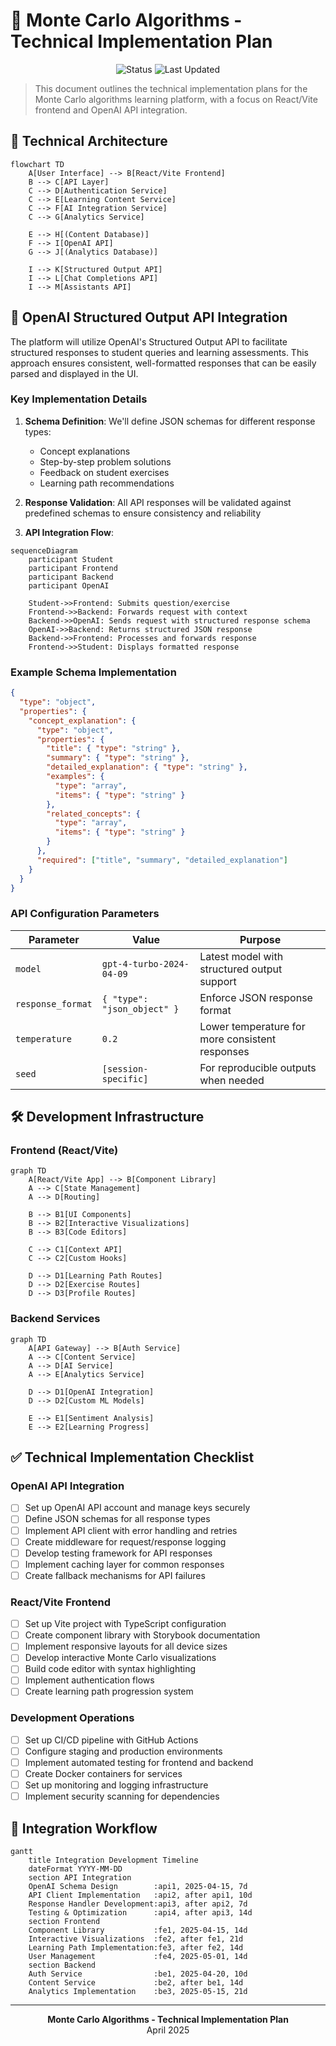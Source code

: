 # 🔧 Monte Carlo Algorithms - Technical Implementation Plan

<div align="center">

![Status](https://img.shields.io/badge/Status-Planning-yellow)
![Last Updated](https://img.shields.io/badge/Last_Updated-April_2025-green)

</div>

> This document outlines the technical implementation plans for the Monte Carlo algorithms learning platform, with a focus on React/Vite frontend and OpenAI API integration.

## 🧱 Technical Architecture

```mermaid
flowchart TD
    A[User Interface] --> B[React/Vite Frontend]
    B --> C[API Layer]
    C --> D[Authentication Service]
    C --> E[Learning Content Service]
    C --> F[AI Integration Service]
    C --> G[Analytics Service]
    
    E --> H[(Content Database)]
    F --> I[OpenAI API]
    G --> J[(Analytics Database)]
    
    I --> K[Structured Output API]
    I --> L[Chat Completions API]
    I --> M[Assistants API]
```

## 🧠 OpenAI Structured Output API Integration

The platform will utilize OpenAI's Structured Output API to facilitate structured responses to student queries and learning assessments. This approach ensures consistent, well-formatted responses that can be easily parsed and displayed in the UI.

### Key Implementation Details

1. **Schema Definition**: We'll define JSON schemas for different response types:
   - Concept explanations
   - Step-by-step problem solutions
   - Feedback on student exercises
   - Learning path recommendations

2. **Response Validation**: All API responses will be validated against predefined schemas to ensure consistency and reliability

3. **API Integration Flow**:

```mermaid
sequenceDiagram
    participant Student
    participant Frontend
    participant Backend
    participant OpenAI
    
    Student->>Frontend: Submits question/exercise
    Frontend->>Backend: Forwards request with context
    Backend->>OpenAI: Sends request with structured response schema
    OpenAI->>Backend: Returns structured JSON response
    Backend->>Frontend: Processes and forwards response
    Frontend->>Student: Displays formatted response
```

### Example Schema Implementation

```json
{
  "type": "object",
  "properties": {
    "concept_explanation": {
      "type": "object",
      "properties": {
        "title": { "type": "string" },
        "summary": { "type": "string" },
        "detailed_explanation": { "type": "string" },
        "examples": { 
          "type": "array",
          "items": { "type": "string" }
        },
        "related_concepts": {
          "type": "array",
          "items": { "type": "string" }
        }
      },
      "required": ["title", "summary", "detailed_explanation"]
    }
  }
}
```

### API Configuration Parameters

| Parameter | Value | Purpose |
|-----------|-------|---------|
| `model` | `gpt-4-turbo-2024-04-09` | Latest model with structured output support |
| `response_format` | `{ "type": "json_object" }` | Enforce JSON response format |
| `temperature` | `0.2` | Lower temperature for more consistent responses |
| `seed` | `[session-specific]` | For reproducible outputs when needed |

## 🛠️ Development Infrastructure

### Frontend (React/Vite)

```mermaid
graph TD
    A[React/Vite App] --> B[Component Library]
    A --> C[State Management]
    A --> D[Routing]
    
    B --> B1[UI Components]
    B --> B2[Interactive Visualizations]
    B --> B3[Code Editors]
    
    C --> C1[Context API]
    C --> C2[Custom Hooks]
    
    D --> D1[Learning Path Routes]
    D --> D2[Exercise Routes]
    D --> D3[Profile Routes]
```

### Backend Services

```mermaid
graph TD
    A[API Gateway] --> B[Auth Service]
    A --> C[Content Service]
    A --> D[AI Service]
    A --> E[Analytics Service]
    
    D --> D1[OpenAI Integration]
    D --> D2[Custom ML Models]
    
    E --> E1[Sentiment Analysis]
    E --> E2[Learning Progress]
```

## ✅ Technical Implementation Checklist

### OpenAI API Integration

- [ ] Set up OpenAI API account and manage keys securely
- [ ] Define JSON schemas for all response types
- [ ] Implement API client with error handling and retries
- [ ] Create middleware for request/response logging
- [ ] Develop testing framework for API responses
- [ ] Implement caching layer for common responses
- [ ] Create fallback mechanisms for API failures

### React/Vite Frontend

- [ ] Set up Vite project with TypeScript configuration
- [ ] Create component library with Storybook documentation
- [ ] Implement responsive layouts for all device sizes
- [ ] Develop interactive Monte Carlo visualizations
- [ ] Build code editor with syntax highlighting
- [ ] Implement authentication flows
- [ ] Create learning path progression system

### Development Operations

- [ ] Set up CI/CD pipeline with GitHub Actions
- [ ] Configure staging and production environments
- [ ] Implement automated testing for frontend and backend
- [ ] Create Docker containers for services
- [ ] Set up monitoring and logging infrastructure
- [ ] Implement security scanning for dependencies

## 🔄 Integration Workflow

```mermaid
gantt
    title Integration Development Timeline
    dateFormat YYYY-MM-DD
    section API Integration
    OpenAI Schema Design        :api1, 2025-04-15, 7d
    API Client Implementation   :api2, after api1, 10d
    Response Handler Development:api3, after api2, 7d
    Testing & Optimization      :api4, after api3, 14d
    section Frontend
    Component Library           :fe1, 2025-04-15, 14d
    Interactive Visualizations  :fe2, after fe1, 21d
    Learning Path Implementation:fe3, after fe2, 14d
    User Management             :fe4, 2025-05-01, 14d
    section Backend
    Auth Service                :be1, 2025-04-20, 10d
    Content Service             :be2, after be1, 14d
    Analytics Implementation    :be3, 2025-05-15, 21d
```

---

<div align="center">

**Monte Carlo Algorithms - Technical Implementation Plan**  
April 2025

</div>
